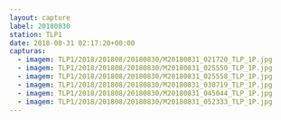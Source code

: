 ```yaml
---
layout: capture
label: 20180830
station: TLP1
date: 2018-08-31 02:17:20+00:00
capturas:
  - imagem: TLP1/2018/201808/20180830/M20180831_021720_TLP_1P.jpg
  - imagem: TLP1/2018/201808/20180830/M20180831_025550_TLP_1P.jpg
  - imagem: TLP1/2018/201808/20180830/M20180831_025558_TLP_1P.jpg
  - imagem: TLP1/2018/201808/20180830/M20180831_030719_TLP_1P.jpg
  - imagem: TLP1/2018/201808/20180830/M20180831_045044_TLP_1P.jpg
  - imagem: TLP1/2018/201808/20180830/M20180831_052333_TLP_1P.jpg
---
```

